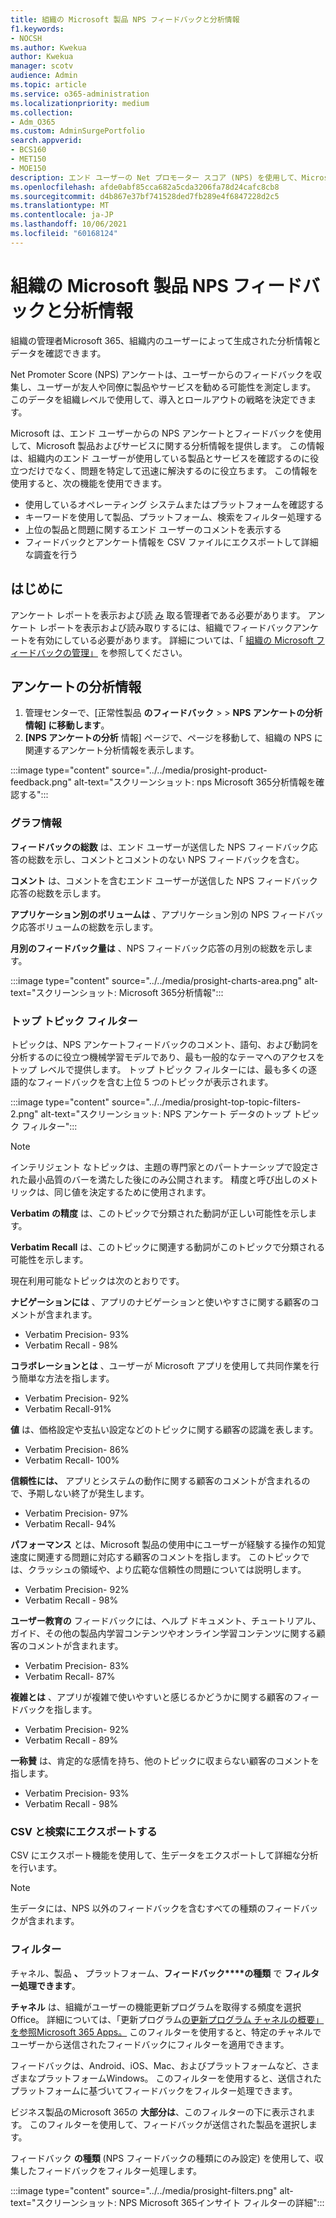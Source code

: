 ```yaml
---
title: 組織の Microsoft 製品 NPS フィードバックと分析情報
f1.keywords:
- NOCSH
ms.author: Kwekua
author: Kwekua
manager: scotv
audience: Admin
ms.topic: article
ms.service: o365-administration
ms.localizationpriority: medium
ms.collection:
- Adm_O365
ms.custom: AdminSurgePortfolio
search.appverid:
- BCS160
- MET150
- MOE150
description: エンド ユーザーの Net プロモーター スコア (NPS) を使用して、Microsoft 製品とサービスに対するユーザーの気持ちを確認します。
ms.openlocfilehash: afde0abf85cca682a5cda3206fa78d24cafc8cb8
ms.sourcegitcommit: d4b867e37bf741528ded7fb289e4f6847228d2c5
ms.translationtype: MT
ms.contentlocale: ja-JP
ms.lasthandoff: 10/06/2021
ms.locfileid: "60168124"
---
```

# <a name="microsoft-product-nps-feedback-and-insights-for-your-organization"></a>組織の Microsoft 製品 NPS フィードバックと分析情報

組織の管理者Microsoft 365、組織内のユーザーによって生成された分析情報とデータを確認できます。

Net Promoter Score (NPS) アンケートは、ユーザーからのフィードバックを収集し、ユーザーが友人や同僚に製品やサービスを勧める可能性を測定します。 このデータを組織レベルで使用して、導入とロールアウトの戦略を決定できます。

Microsoft は、エンド ユーザーからの NPS アンケートとフィードバックを使用して、Microsoft 製品およびサービスに関する分析情報を提供します。 この情報は、組織内のエンド ユーザーが使用している製品とサービスを確認するのに役立つだけでなく、問題を特定して迅速に解決するのに役立ちます。 この情報を使用すると、次の機能を使用できます。

<!--See location of users who have submitted feedback-->
- 使用しているオペレーティング システムまたはプラットフォームを確認する
- キーワードを使用して製品、プラットフォーム、検索をフィルター処理する
- 上位の製品と問題に関するエンド ユーザーのコメントを表示する
- フィードバックとアンケート情報を CSV ファイルにエクスポートして詳細な調査を行う

## <a name="before-you-begin"></a>はじめに

アンケート レポートを表示および読 [み](../add-users/about-admin-roles.md) 取る管理者である必要があります。 アンケート レポートを表示および読み取りするには、組織でフィードバックアンケートを有効にしている必要があります。 詳細については、「 [組織の Microsoft フィードバックの管理」](manage-feedback-ms-org.md) を参照してください。

## <a name="survey-insights"></a>アンケートの分析情報

1. 管理センターで、[正常性製品 **のフィードバック**  >    >  **NPS アンケートの分析情報] に移動します**。
2. **[NPS アンケートの分析** 情報] ページで、ページを移動して、組織の NPS に関連するアンケート分析情報を表示します。

:::image type="content" source="../../media/prosight-product-feedback.png" alt-text="スクリーンショット: nps Microsoft 365分析情報を確認する":::

### <a name="chart-information"></a>グラフ情報

**フィードバックの総数** は、エンド ユーザーが送信した NPS フィードバック応答の総数を示し、コメントとコメントのない NPS フィードバックを含む。

**コメント** は、コメントを含むエンド ユーザーが送信した NPS フィードバック応答の総数を示します。

**アプリケーション別のボリュームは** 、アプリケーション別の NPS フィードバック応答ボリュームの総数を示します。

**月別のフィードバック量は** 、NPS フィードバック応答の月別の総数を示します。

:::image type="content" source="../../media/prosight-charts-area.png" alt-text="スクリーンショット: Microsoft 365分析情報":::

### <a name="top-topic-filters"></a>トップ トピック フィルター

トピックは、NPS アンケートフィードバックのコメント、語句、および動詞を分析するのに役立つ機械学習モデルであり、最も一般的なテーマへのアクセスをトップ レベルで提供します。 トップ トピック フィルターには、最も多くの逐語的なフィードバックを含む上位 5 つのトピックが表示されます。

:::image type="content" source="../../media/prosight-top-topic-filters-2.png" alt-text="スクリーンショット: NPS アンケート データのトップ トピック フィルター":::

> [!NOTE]
> インテリジェント なトピックは、主題の専門家とのパートナーシップで設定された最小品質のバーを満たした後にのみ公開されます。 精度と呼び出しのメトリックは、同じ値を決定するために使用されます。

**Verbatim の精度** は、このトピックで分類された動詞が正しい可能性を示します。

**Verbatim Recall** は、このトピックに関連する動詞がこのトピックで分類される可能性を示します。

現在利用可能なトピックは次のとおりです。

**ナビゲーションには** 、アプリのナビゲーションと使いやすさに関する顧客のコメントが含まれます。

- Verbatim Precision- 93%
- Verbatim Recall - 98%

**コラボレーションとは** 、ユーザーが Microsoft アプリを使用して共同作業を行う簡単な方法を指します。

- Verbatim Precision- 92%
- Verbatim Recall-91%

**値** は、価格設定や支払い設定などのトピックに関する顧客の認識を表します。

- Verbatim Precision- 86%
- Verbatim Recall- 100%

**信頼性には、** アプリとシステムの動作に関する顧客のコメントが含まれるので、予期しない終了が発生します。

- Verbatim Precision- 97%
- Verbatim Recall- 94%

**パフォーマンス** とは、Microsoft 製品の使用中にユーザーが経験する操作の知覚速度に関連する問題に対応する顧客のコメントを指します。 このトピックでは、クラッシュの領域や、より広範な信頼性の問題については説明します。

- Verbatim Precision- 92%
- Verbatim Recall - 98%

**ユーザー教育の** フィードバックには、ヘルプ ドキュメント、チュートリアル、ガイド、その他の製品内学習コンテンツやオンライン学習コンテンツに関する顧客のコメントが含まれます。

- Verbatim Precision- 83%
- Verbatim Recall- 87%

**複雑とは** 、アプリが複雑で使いやすいと感じるかどうかに関する顧客のフィードバックを指します。

- Verbatim Precision- 92%
- Verbatim Recall - 89%

**一称賛** は、肯定的な感情を持ち、他のトピックに収まらない顧客のコメントを指します。

- Verbatim Precision- 93%
- Verbatim Recall - 98%

### <a name="export-to-csv-and-search"></a>CSV と検索にエクスポートする

CSV にエクスポート機能を使用して、生データをエクスポートして詳細な分析を行います。

> [!NOTE]
> 生データには、NPS 以外のフィードバックを含むすべての種類のフィードバックが含まれます。

### <a name="filters"></a>フィルター

チャネル、製品 **、** プラットフォーム、**フィードバック****の種類** で **フィルター処理できます**。

**チャネル** は、組織がユーザーの機能更新プログラムを取得する頻度を選択Office。 詳細については、「更新プログラム[の更新プログラム チャネルの概要」を参照Microsoft 365 Apps。](/deployoffice/overview-update-channels) このフィルターを使用すると、特定のチャネルでユーザーから送信されたフィードバックにフィルターを適用できます。

フィードバックは、Android、iOS、Mac、およびプラットフォームなど、さまざまなプラットフォームWindows。  このフィルターを使用すると、送信されたプラットフォームに基づいてフィードバックをフィルター処理できます。

ビジネス製品のMicrosoft 365の **大部分は**、このフィルターの下に表示されます。 このフィルターを使用して、フィードバックが送信された製品を選択します。

フィードバック **の種類** (NPS フィードバックの種類にのみ設定) を使用して、収集したフィードバックをフィルター処理します。

:::image type="content" source="../../media/prosight-filters.png" alt-text="スクリーンショット: NPS Microsoft 365インサイト フィルターの詳細":::
